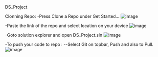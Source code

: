DS_Project


Clonning Repo:
-Press Clone a Repo under Get Started...
![image](https://user-images.githubusercontent.com/72218210/146064025-23aa4fb1-3c1c-441c-9e52-10839694ba69.png)

-Paste the link of the repo and select location on your device
![image](https://user-images.githubusercontent.com/72218210/146064346-fcbe0cb8-ce8c-43b9-9d0a-e404e5a0df76.png)

-Goto solution explorer and open DS_Project.sln
![image](https://user-images.githubusercontent.com/72218210/146064734-ecd92743-f3c4-41ba-a718-52afc27675ab.png)

-To push your code to repo :
--Select Git on topbar, Push and also to Pull.
![image](https://user-images.githubusercontent.com/72218210/146064949-bacd3deb-18b2-40b6-8cc4-a84521ec5ebc.png)
